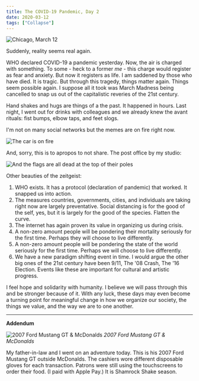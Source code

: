 ```yaml
---
title: The COVID-19 Pandemic, Day 2
date: 2020-03-12
tags: ["Collapse"]
---
```


![Chicago, March 12](/images/covid-19-pandemic-day-2.jpg)

Suddenly, reality seems real again.

WHO declared COVID-19 a pandemic yesterday. Now, the air is charged with something. To some - heck to a former _me_ - this charge would register as fear and anxiety. But now it registers as life. I am saddened by those who have died. It is tragic. But through this tragedy, things matter again. Things seem possible again. I suppose all it took was March Madness being cancelled to snap us out of the capitalistic reveries of the 21st century.

Hand shakes and hugs are things of a the past. It happened in hours. Last night, I went out for drinks with colleagues and we already knew the avant rituals: fist bumps, elbow taps, and feet slogs.

I'm not on many social networks but the memes are on fire right now.

![The car is on fire](/images/the-car-is-on-fire.jpg)

And, sorry, this is to apropos to not share. The post office by my studio:

![And the flags are all dead at the top of their poles](/images/the-flags-are-all-dead.jpg)

Other beauties of the zeitgeist:

1. WHO exists. It has a protocol (declaration of pandemic) that worked. It snapped us into action.
2. The measures countries, governments, cities, and individuals are taking right now are largely preventative. Social distancing is for the good of the self, yes, but it is largely for the good of the species. Flatten the curve.
3. The internet has again proven its value in organizing us during crisis.
4. A non-zero amount people will be pondering their mortality seriously for the first time. Perhaps they will choose to live differently.
5. A non-zero amount people will be pondering the state of the world seriously for the first time. Perhaps we will choose to live differently.
6. We have a new paradigm shifting event in time. I would argue the other big ones of the 21st century have been 9/11, The '08 Crash, The '16 Election. Events like these are important for cultural and artistic progress.

I feel hope and solidarity with humanity. I believe we will pass through this and be stronger because of it. With any luck, these days may even become a turning point for meaningful change in how we organize our society, the things we value, and the way we are to one another.

---

**Addendum**

![2007 Ford Mustang GT & McDonalds](/rm_ation/images/mustang-and-mcdonalds.jpg)
_2007 Ford Mustang GT & McDonalds_

My father-in-law and I went on an adventure today. This is his 2007 Ford Mustang GT outside McDonalds. The cashiers wore different disposable gloves for each transaction. Patrons were still using the touchscreens to order their food. (I paid with Apple Pay.) It is Shamrock Shake season.
